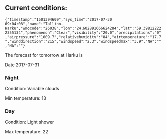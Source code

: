 ## Current conditions: 
 ``` {"timestamp":"1501394609","sys_time":"2017-07-30 09:04:08","name":"Tallinn-Harku","wmocode":"26038","lon":"24.602891666624284","lat":"59.398122222355134","phenomenon":"Clear","visibility":"20.0","precipitations":"0","airpressure":"1009.7","relativehumidity":"84","airtemperature":"17.7","winddirection":"215","windspeed":"2.3","windspeedmax":"3.9","NA":"","NA":""} ```

 The forecast for tomorrow at Harku is: 

Date 2017-07-31 

### Night 

Condition: Variable clouds 

Min temperature: 13 

### Day 

Condition: Light shower 

Max temperature: 22 

